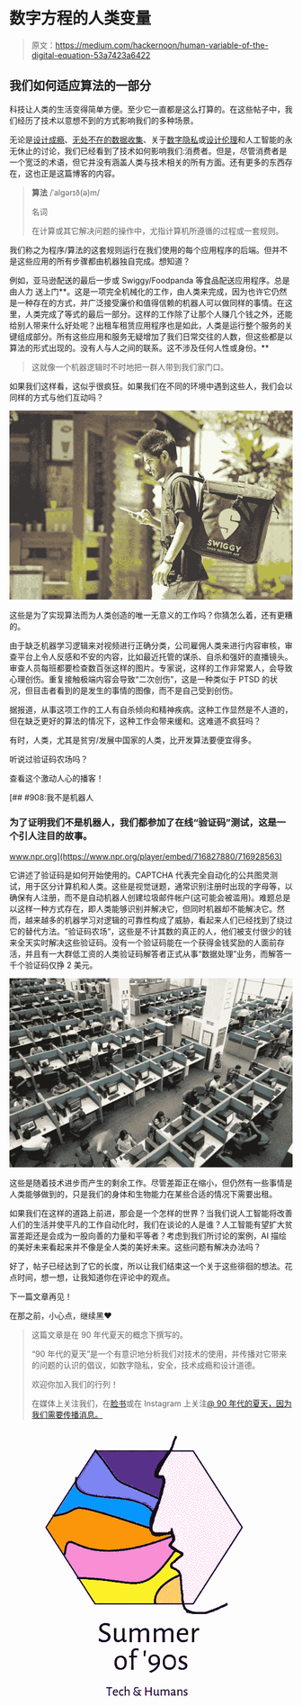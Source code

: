 # 数字方程的人类变量

> 原文：<https://medium.com/hackernoon/human-variable-of-the-digital-equation-53a7423a6422>

## 我们如何适应算法的一部分

科技让人类的生活变得简单方便。至少它一直都是这么打算的。在这些帖子中，我们经历了技术以意想不到的方式影响我们的多种场景。

无论是[设计成瘾](https://hackernoon.com/you-are-gambling-daily-bf2ed376ac61)、[无处不在的数据收集](/@summer.of.90s/would-you-write-it-down-and-hand-over-to-me-374f1e9b01fb)、关于[数字隐私](https://hackernoon.com/what-will-you-check-before-handing-over-your-smartphone-cbb77244ef10)或[设计伦理](https://hackernoon.com/how-free-are-we-to-choose-in-digital-world-7c6ad8474a07)和人工智能的永无休止的讨论，我们已经看到了技术如何影响我们:消费者。但是，尽管消费者是一个宽泛的术语，但它并没有涵盖人类与技术相关的所有方面。还有更多的东西存在，这也正是这篇博客的内容。

> **算法** /ˈalɡərɪð(ə)m/
> 
> 名词
> 
> 在计算或其它解决问题的操作中，尤指计算机所遵循的过程或一套规则。

我们称之为程序/算法的这套规则运行在我们使用的每个应用程序的后端。但并不是这些应用的所有步骤都由机器独自完成。想知道？

例如，亚马逊配送的最后一步或 Swiggy/Foodpanda 等食品配送应用程序。总是由人力 送上门**。这是一项完全机械化的工作，由人类来完成，因为也许它仍然是一种存在的方式，并广泛接受廉价和值得信赖的机器人可以做同样的事情。在这里，人类完成了等式的最后一部分。这样的工作除了让那个人赚几个钱之外，还能给别人带来什么好处呢？出租车租赁应用程序也是如此，人类是运行整个服务的关键组成部分。所有这些应用和服务无疑增加了我们日常交往的人数，但这些都是以算法的形式出现的。没有人与人之间的联系。这不涉及任何人性或身份。**

> 这就像一个机器逻辑时不时地把一群人带到我们家门口。

如果我们这样看，这似乎很疯狂。如果我们在不同的环境中遇到这些人，我们会以同样的方式与他们互动吗？

![](img/0001761f4cb160ca5df6faf86334a3f9.png)

这些是为了实现算法而为人类创造的唯一无意义的工作吗？你猜怎么着，还有更糟的。

由于缺乏机器学习逻辑来对视频进行正确分类，公司雇佣人类来进行内容审核，审查平台上令人反感和不安的内容，比如最近托管的谋杀、自杀和强奸的直播镜头。审查人员每班都要检查数百张这样的图片。专家说，这样的工作非常累人，会导致心理创伤。重复接触极端内容会导致“二次创伤”，这是一种类似于 PTSD 的状况，但目击者看到的是发生的事情的图像，而不是自己受到创伤。

据报道，从事这项工作的工人有自杀倾向和精神疾病。这种工作显然是不人道的，但在缺乏更好的算法的情况下，这种工作会带来缓和。这难道不疯狂吗？

有时，人类，尤其是贫穷/发展中国家的人类，比开发算法要便宜得多。

听说过验证码农场吗？

查看这个激动人心的播客！

[](https://www.npr.org/player/embed/716827880/716928563) [## #908:我不是机器人

### 为了证明我们不是机器人，我们都参加了在线“验证码”测试，这是一个引人注目的故事。

www.npr.org](https://www.npr.org/player/embed/716827880/716928563) 

它讲述了验证码是如何开始使用的。CAPTCHA 代表完全自动化的公共图灵测试，用于区分计算机和人类。这些是视觉谜题，通常识别注册时出现的字母等，以确保有人注册，而不是自动机器人创建垃圾邮件帐户(这可能会被滥用)。难题总是以这样一种方式存在，即人类能够识别并解决它，但同时机器却不能解决它。然而，越来越多的机器学习对逻辑的可靠性构成了威胁，看起来人们已经找到了绕过它的替代方法。“验证码农场”，这些是不计其数的真正的人，他们被支付很少的钱来全天实时解决这些验证码。没有一个验证码能在一个获得金钱奖励的人面前存活，并且有一大群低工资的人类验证码解答者正式从事“数据处理”业务，而解答一千个验证码仅挣 2 美元。

![](img/697c321a8b34201c0cdb38babbe7aa96.png)

这些是随着技术进步而产生的剩余工作。尽管差距正在缩小，但仍然有一些事情是人类能够做到的，只是我们的身体和生物能力在某些合适的情况下需要出租。

如果我们在这样的道路上前进，那会是一个怎样的世界？当我们说人工智能将改善人们的生活并使平凡的工作自动化时，我们在谈论的人是谁？人工智能有望扩大贫富差距还是会成为一股向善的力量和平等者？考虑到我们所讨论的案例，AI 描绘的美好未来看起来并不像是全人类的美好未来。这些问题有解决办法吗？

好了，帖子已经达到了它的长度，所以让我们结束这一个关于这些徘徊的想法。花点时间，想一想，让我知道你在评论中的观点。

下一篇文章再见！

在那之前，小心点，继续黑❤

> 这篇文章是在 90 年代夏天的概念下撰写的。
> 
> “90 年代的夏天”是一个有意识地分析我们对技术的使用，并传播对它带来的问题的认识的倡议，如数字隐私，安全，技术成瘾和设计道德。
> 
> 欢迎你加入我们的行列！
> 
> 在媒体上关注我们，在[脸书](https://www.facebook.com/summer.of.90s)或在 Instagram 上关注[@ 90 年代的夏天，因为我们需要传播消息。](https://www.instagram.com/summer.of.90s/)

![](img/2b04198ad8dcfcad5f4a31450311b42d.png)